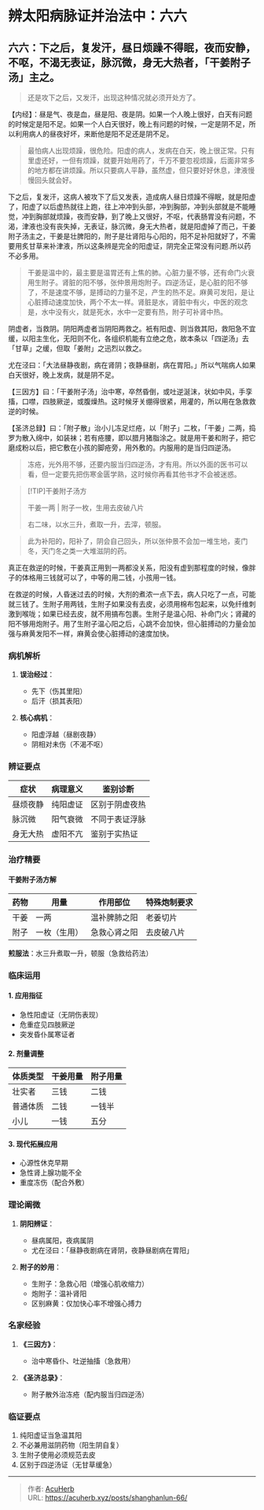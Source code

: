 # 辨太阳病脉证并治法中：六六


## 六六：下之后，复发汗，昼日烦躁不得眠，夜而安静，不呕，不渴无表证，脉沉微，身无大热者，「干姜附子汤」主之。

<!--more-->

> 还是攻下之后，又发汗，出现这种情况就必须开处方了。

【内经】：昼是气、夜是血，昼是阳、夜是阴。如果一个人晚上很好，白天有问题的时候定是阳不足。如果一个人白天很好，晚上有问题的时候，一定是阴不足，所以利用病人的昼夜好坏，来断他是阳不足还是阴不足。

> 最怕病人出现烦躁，很危险。阳虚的病人，发病在白天，晚上很正常。只有里虚还好，一但有烦躁，就要开始用药了，千万不要忽视烦躁，后面非常多的地方都在讲烦躁。所以只要病人平静，虽然虚，但只要好好休息，津液慢慢回头就会好。

下之后，复发汗，这病人被攻下了后又发表，造成病人昼日烦躁不得眠，就是阳虚了，阳虚了以后虚热就往上跑，往上冲冲到头部，冲到胸部，冲到头部就是不能睡觉，冲到胸部就烦躁，夜而安静，到了晚上又很好，不呕，代表肠胃没有问题，不渴，津液也没有丧失掉，无表证，脉沉微，身无大热者，就是阳虚掉了而己，干姜附子汤主之，干姜是壮脾阳的，附子是壮肾阳与心阳的，阳不足补阳就好了，不需要用炙甘草来补津液，所以这条辨是完全的阳虚证，阴完全正常没有问题.所以药不必多用。

> 干姜是温中的，最主要是温胃还有上焦的肺。心脏力量不够，还有命门火衰用生附子。肾脏的阳不够，张仲景用炮附子。四逆汤证，是心脏的阳不够了，不是速度不够，是搏动的力量不足，产生的热不足。麻黄可发阳，是让心脏搏动速度加快，两个不太一样。肾脏是水，肾脏中有火，中医的观念是，水中没有火，就是死水，水中一定要有热，附子可补肾中热。

阴虚者，当救阴。阴阳两虚者当阴阳两救之。衹有阳虚、则当救其阳，救阳急不宜缓，以阳主生化，无阳则不化，各组织机能有立绝之危，故本条以「四逆汤」去「甘草」之缓，但取「姜附」之迅烈以救之。

尤在泾曰：「大法昼静夜剧，病在肾阴；夜静昼剧，病在胃阳。」所以气喘病人如果白天很好，晚上发病，就是阴不足。

【三因方】曰：「干姜附子汤」治中寒，卒然昏倒，或吐逆涎沫，状如中风，手孪搐，口噤，四肢厥逆，或腹燥热。这时候牙关绷得很紧，用灌的，所以用在急救救逆的时候。

【圣济总録】曰：「附子散」治小儿冻足烂疮，以「附子」二枚，「干姜」二两，捣罗为散入绵中，如装袜；若有疮腰，即以腊月猪脂涂之。就是用干姜和附子，把它磨成粉以后，把它敷在小孩的脚疮旁，用外敷的。内服用的是当归四逆汤。

> 冻疮，光外用不够，还要内服当归四逆汤，才有用。所以外面的医书可以看，但一定要先把伤寒金匮学熟，这时候你再看其他书才不会被迷惑。

> [!TIP]干姜附子汤方
>
> 干姜一两 | 附子一枚，生用去皮破八片
>
> 右二味，以水三升，煮取一升，去滓，顿服。

> 此为补阳的，阳补了，阴会自己回头，所以张仲景不会加一堆生地，麦门冬，天门冬之类一大堆滋阴的药。

真正在救逆的时候，干姜真正用到一两都没关系，阳没有虚到那程度的时候，像胖子的体格用三钱就可以了，中等的用二钱，小孩用一钱。

在救逆的时候，人昏迷过去的时候，大剂的煮浓一点下去，病人只吃了一点，可能就三钱了。生附子用两钱，生附子如果没有去皮，必须用棉布包起来，以免纤维刺激到喉咙；如果已经去皮，就不用搞布包裹。生附子是温心阳、补命门火；肾藏的阳不够用炮附子。用了生附子温心阳之后，心跳不会加快，但心脏搏动的力量会加强与麻黄发阳不一样，麻黄会使心脏搏动的速度加快。

### 病机解析
1. **误治经过**：
   - 先下（伤其里阳）
   - 后汗（损其表阳）

2. **核心病机**：
   - 阳虚浮越（昼剧夜静）
   - 阴相对未伤（不渴不呕）

### 辨证要点
| 症状           | 病理意义         | 鉴别诊断         |
|----------------|------------------|------------------|
| 昼烦夜静       | 纯阳虚证         | 区别于阴虚夜热   |
| 脉沉微         | 阳气衰微         | 不同于表证浮脉   |
| 身无大热       | 虚阳不亢         | 鉴别于实热证     |

### 治疗精要
#### 干姜附子汤方解
| 药物   | 用量        | 作用部位       | 特殊炮制要求       |
|--------|-------------|----------------|--------------------|
| 干姜   | 一两        | 温补脾肺之阳   | 老姜切片           |
| 附子   | 一枚（生用）| 急救心肾之阳   | 去皮破八片         |

**煎服法**：水三升煮取一升，顿服（急救给药法）

### 临床运用
#### 1. 应用指征
- 急性阳虚证（无阴伤表现）
- 危重症见四肢厥逆
- 突发昏仆属寒证者

#### 2. 剂量调整
| 体质类型 | 干姜用量 | 附子用量 |
|----------|----------|----------|
| 壮实者   | 三钱     | 二钱     |
| 普通体质 | 二钱     | 一钱半   |
| 小儿     | 一钱     | 五分     |

#### 3. 现代拓展应用
- 心源性休克早期
- 急性肾上腺功能不全
- 重度冻伤（配合外敷）

### 理论阐微
1. **阴阳辨证**：
   - 昼病属阳，夜病属阴
   - 尤在泾曰：「昼静夜剧病在肾阴，夜静昼剧病在胃阳」

2. **附子的妙用**：
   - 生附子：急救心阳（增强心肌收缩力）
   - 炮附子：温补肾阳
   - 区别麻黄：仅加快心率不增强心搏力

### 名家经验
1. **《三因方》**：
   - 治中寒昏仆、吐逆抽搐（急救用）

2. **《圣济总录》**：
   - 附子散外治冻疮（配内服当归四逆汤）

### 临证要点
1. 纯阳虚证当急温其阳
2. 不必兼用滋阴药物（阳生阴自复）
3. 生附子使用必须规范去皮
4. 区别于四逆汤证（无甘草缓急）


---

> 作者: [AcuHerb](https://acuherb.xyz)  
> URL: https://acuherb.xyz/posts/shanghanlun-66/  

